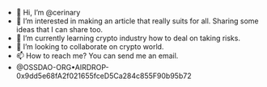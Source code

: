 - 👋 Hi, I’m @cerinary
- 👀 I’m interested in making an article that really suits for all. Sharing some ideas that I can share too.
- 🌱 I’m currently learning crypto industry how to deal on taking risks.
- 💞️ I’m looking to collaborate on crypto world.
- 📫 How to reach me? You can send me an email. 
- @OSSDAO-ORG•AIRDROP-0x9dd5e68fA2f021655fceD5Ca284c855F90b95b72
